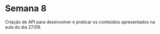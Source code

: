 # Semana 8

Criação de API para desenvolver e praticar os conteúdos apresentados na aula do dia 27/09.

